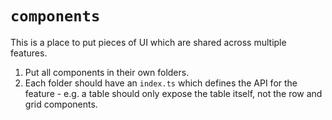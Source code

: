 # `components`

This is a place to put pieces of UI which are shared across multiple features.

1. Put all components in their own folders.
2. Each folder should have an `index.ts` which defines the API for the feature - e.g. a table should only expose the table itself, not the row and grid components.
